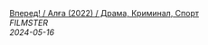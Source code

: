 <!--2024-05-16 07:00:25-->
<div class="yb">
  <a class="nodecor" href="/index.html?filmy/vpered_ala_2022_drama_kriminal_sport">
    <img class="preview" data-videoid="vyhZmkNpaAQ" src="https://i3.ytimg.com/vi/vyhZmkNpaAQ/hqdefault.jpg" align="middle" alt="">
  </a>
  <div class="inlbl text">
    <a class="nodecor" href="/index.html?filmy/vpered_ala_2022_drama_kriminal_sport">Вперед! / Алға (2022) / Драма, Криминал, Спорт</a><br>
    <i class="smaller2">FILMSTER</i><br>
    <i class="smaller3">2024-05-16</i>
  </div>
</div>
